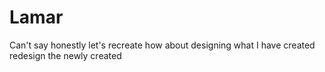 # Lamar
Can't say honestly 
let's recreate 
how about designing what I have created
redesign the newly created 
